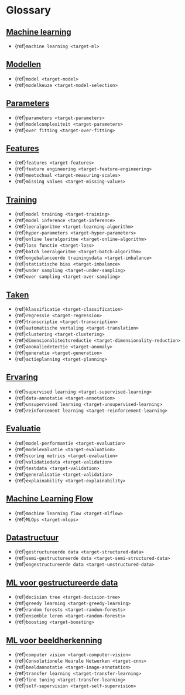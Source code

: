 # Glossary

## [Machine learning](basics/ml.ipynb)
- {ref}`machine learning <target-ml>`

## [Modellen](basics/models.ipynb)
- {ref}`model <target-model>`
- {ref}`modelkeuze <target-model-selection>`

## [Parameters](basics/parameters.ipynb)
- {ref}`parameters <target-parameters>`
- {ref}`modelcomplexiteit <target-parameters>`
- {ref}`over fitting <target-over-fitting>`

## [Features](basics/features.ipynb)
- {ref}`features <target-features>`
- {ref}`feature engineering <target-feature-engineering>`
- {ref}`meetschaal <target-measuring-scales>`
- {ref}`missing values <target-missing-values>`

## [Training](basics/training.ipynb)
- {ref}`model training <target-training>`
- {ref}`model inference <target-inference>`
- {ref}`leeralgoritme <target-learning-algorithm>`
- {ref}`hyper-parameters <target-hyper-parameters>`
- {ref}`online leeralgoritme <target-online-algorithm>`
- {ref}`loss functie <target-loss>`
- {ref}`batch leeralgoritme <target-batch-algorithm>`
- {ref}`ongebalanceerde trainingsdata <target-imbalance>`
- {ref}`statistische bias <target-imbalance>`
- {ref}`under sampling <target-under-sampling>`
- {ref}`over sampling <target-over-sampling>`

## [Taken](basics/tasks.ipynb)
- {ref}`klassificatie <target-classification>`
- {ref}`regressie <target-regression>`
- {ref}`transcriptie <target-transcription>`
- {ref}`automatische vertaling <target-translation>`
- {ref}`clustering <target-clustering>`
- {ref}`dimensionaliteitsreductie <target-dimensionality-reduction>`
- {ref}`anomaliedetectie <target-anomaly>`
- {ref}`generatie <target-generation>`
- {ref}`actieplanning <target-planning>`

## [Ervaring](basics/experience.ipynb)
- {ref}`supervised learning <target-supervised-learning>`
- {ref}`data-annotatie <target-annotation>`
- {ref}`unsupervised learning <target-unsupervised-learning>`
- {ref}`reinforcement learning <target-reinforcement-learning>`

## [Evaluatie](basics/evaluation.ipynb)
- {ref}`model-performantie <target-evaluation>`
- {ref}`modelevaluatie <target-evaluation>`
- {ref}`scoring metrics <target-evaluation>`
- {ref}`validatiedata <target-validation>`
- {ref}`testdata <target-validation>`
- {ref}`generalisatie <target-validation>`
- {ref}`explainability <target-explainability>`

## [Machine Learning Flow](basics/mlflow.ipynb)
- {ref}`machine learning flow <target-mlflow>`
- {ref}`MLOps <target-mlops>`

## [Datastructuur](basics/structure.ipynb)
- {ref}`gestructureerde data <target-structured-data>`
- {ref}`semi-gestructureerde data <target-semi-structured-data>`
- {ref}`ongestructureerde data <target-unstructured-data>`

## [ML voor gestructureerde data](structured/trees.ipynb)
- {ref}`decision tree <target-decision-tree>`
- {ref}`greedy learning <target-greedy-learning>`
- {ref}`random forests <target-random-forests>`
- {ref}`ensemble leren <target-random-forests>`
- {ref}`boosting <target-boosting>`

## [ML voor beeldherkenning](vision/imgrec.ipynb)
- {ref}`computer vision <target-computer-vision>`
- {ref}`Convolutionele Neurale Netwerken <target-cnns>`
- {ref}`beeldannotatie <target-image-annotation>`
- {ref}`transfer learning <target-transfer-learning>`
- {ref}`fine tuning <target-transfer-learning>`
- {ref}`self-supervision <target-self-supervision>`